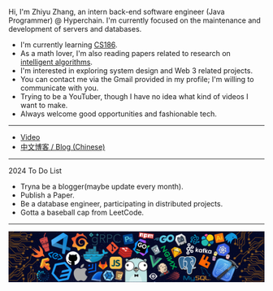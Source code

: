 Hi, I'm Zhiyu Zhang, an intern back-end software engineer (Java Programmer) @ Hyperchain. I'm currently focused on the maintenance and development of servers and databases.

- I'm currently learning [CS186](https://cs186.gitbook.io/project/).
- As a math lover, I'm also reading papers related to research on [intelligent algorithms](https://www.sciencedirect.com/journal/information-sciences).
- I'm interested in exploring system design and Web 3 related projects.
- You can contact me via the Gmail provided in my profile; I'm willing to communicate with you.
- Trying to be a YouTuber, though I have no idea what kind of videos I want to make.
- Always welcome good opportunities and fashionable tech.

---

* [Video](https://www.youtube.com/channel/UCB4VBe11nIUNxk84MGpasUg)
* [中文博客 / Blog (Chinese)](https://ZhiyuZhang0721.github.io/)

---

2024 To Do List

- Tryna be a blogger(maybe update every month).
- Publish a Paper.
- Be a database engineer, participating in distributed projects.
- Gotta a baseball cap from LeetCode.

---

![](./img/header_.png)
